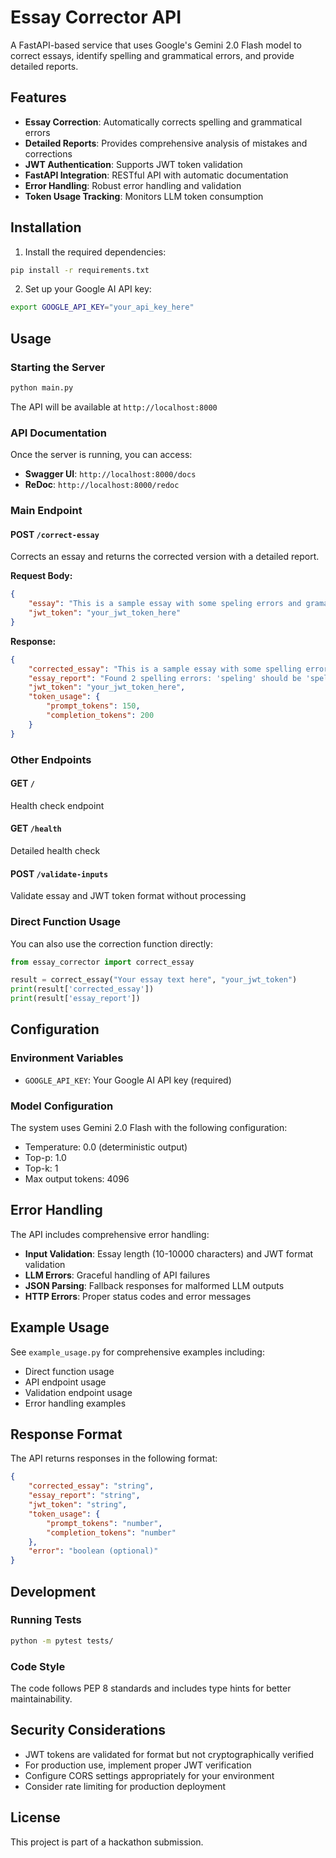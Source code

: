 # Essay Corrector API

A FastAPI-based service that uses Google's Gemini 2.0 Flash model to correct essays, identify spelling and grammatical errors, and provide detailed reports.

## Features

- **Essay Correction**: Automatically corrects spelling and grammatical errors
- **Detailed Reports**: Provides comprehensive analysis of mistakes and corrections
- **JWT Authentication**: Supports JWT token validation
- **FastAPI Integration**: RESTful API with automatic documentation
- **Error Handling**: Robust error handling and validation
- **Token Usage Tracking**: Monitors LLM token consumption

## Installation

1. Install the required dependencies:
```bash
pip install -r requirements.txt
```

2. Set up your Google AI API key:
```bash
export GOOGLE_API_KEY="your_api_key_here"
```

## Usage

### Starting the Server

```bash
python main.py
```

The API will be available at `http://localhost:8000`

### API Documentation

Once the server is running, you can access:
- **Swagger UI**: `http://localhost:8000/docs`
- **ReDoc**: `http://localhost:8000/redoc`

### Main Endpoint

#### POST `/correct-essay`

Corrects an essay and returns the corrected version with a detailed report.

**Request Body:**
```json
{
    "essay": "This is a sample essay with some speling errors and gramatical mistakes.",
    "jwt_token": "your_jwt_token_here"
}
```

**Response:**
```json
{
    "corrected_essay": "This is a sample essay with some spelling errors and grammatical mistakes.",
    "essay_report": "Found 2 spelling errors: 'speling' should be 'spelling', 'gramatical' should be 'grammatical'. Found 1 grammatical error: 'mistakes' should be 'mistake' (subject-verb agreement). Overall essay quality: Good structure but needs attention to spelling and grammar.",
    "jwt_token": "your_jwt_token_here",
    "token_usage": {
        "prompt_tokens": 150,
        "completion_tokens": 200
    }
}
```

### Other Endpoints

#### GET `/`
Health check endpoint

#### GET `/health`
Detailed health check

#### POST `/validate-inputs`
Validate essay and JWT token format without processing

### Direct Function Usage

You can also use the correction function directly:

```python
from essay_corrector import correct_essay

result = correct_essay("Your essay text here", "your_jwt_token")
print(result['corrected_essay'])
print(result['essay_report'])
```

## Configuration

### Environment Variables

- `GOOGLE_API_KEY`: Your Google AI API key (required)

### Model Configuration

The system uses Gemini 2.0 Flash with the following configuration:
- Temperature: 0.0 (deterministic output)
- Top-p: 1.0
- Top-k: 1
- Max output tokens: 4096

## Error Handling

The API includes comprehensive error handling:

- **Input Validation**: Essay length (10-10000 characters) and JWT format validation
- **LLM Errors**: Graceful handling of API failures
- **JSON Parsing**: Fallback responses for malformed LLM outputs
- **HTTP Errors**: Proper status codes and error messages

## Example Usage

See `example_usage.py` for comprehensive examples including:
- Direct function usage
- API endpoint usage
- Validation endpoint usage
- Error handling examples

## Response Format

The API returns responses in the following format:

```json
{
    "corrected_essay": "string",
    "essay_report": "string", 
    "jwt_token": "string",
    "token_usage": {
        "prompt_tokens": "number",
        "completion_tokens": "number"
    },
    "error": "boolean (optional)"
}
```

## Development

### Running Tests

```bash
python -m pytest tests/
```

### Code Style

The code follows PEP 8 standards and includes type hints for better maintainability.

## Security Considerations

- JWT tokens are validated for format but not cryptographically verified
- For production use, implement proper JWT verification
- Configure CORS settings appropriately for your environment
- Consider rate limiting for production deployment

## License

This project is part of a hackathon submission.
